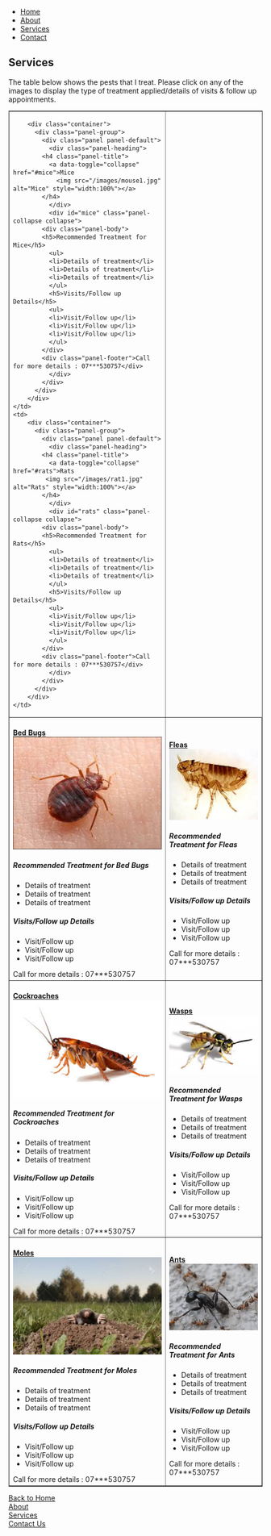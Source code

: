 <html>
<head>
<link href="/css/bootstrap.min.css" rel="stylesheet">
	<link href="/style.css" rel="stylesheet" type="text/css"> 
	<script src="/js/jquery.min.js"></script>
	<script src="/js/bootstrap.min.js"></script>
	<link rel="stylesheet" type="text/css" href="/css/dataTables.bootstrap.min.css">
	<link rel="stylesheet" type="text/css" href="/css/datepicker.css">
	<script src="/js/jquery.dataTables.min.js"></script>
	<script src="/js/dataTables.bootstrap.min.js">	</script>
	<script src="/js/bootstrap-checkbox.min.js"></script>
	<script src="/js/bootstrap-datepicker.js"></script>
<style>
.container {
    position: relative;
    width: 100%;
    max-width: 400px;
}

.container img {
    width: 100%;
    height: auto;
}

.container .btn {
    position: absolute;
    top: 50%;
    left: 50%;
    transform: translate(-50%, -50%);
    -ms-transform: translate(-50%, -50%);
    background-color: #555;
    color: white;
    font-size: 16px;
    padding: 12px 24px;
    border: none;
    cursor: pointer;
    border-radius: 5px;
    text-align: center;
}

.container .btn:hover {
    background-color: black;
}
</style>
</head>

<body>
<nav class="navbar navbar-default">
  <div class="container-fluid">
    <ul class="nav navbar-nav">
      <li><a href="readme2">Home</a></li>
      <li><a href="About">About</a></li>
      <li class="active"><a href="services">Services</a></li>
      <li><a href="ContactUs">Contact</a></li>
    </ul>
  </div>
</nav>
	<h2>Services</h2>
	The table below shows the pests that I treat. Please click on any of the images to display the type of treatment applied/details of visits & follow up appointments.
<table border="1">
<tr>
	<td>

		<div class="container">
		  <div class="panel-group">
		    <div class="panel panel-default">
		      <div class="panel-heading">
			<h4 class="panel-title">
			  <a data-toggle="collapse" href="#mice">Mice
				<img src="/images/mouse1.jpg" alt="Mice" style="width:100%"></a>
			</h4>
		      </div>
		      <div id="mice" class="panel-collapse collapse">
			<div class="panel-body">
			<h5>Recommended Treatment for Mice</h5>
			  <ul>
			  <li>Details of treatment</li>
			  <li>Details of treatment</li>
			  <li>Details of treatment</li>
			  </ul>
			  <h5>Visits/Follow up Details</h5>
			  <ul>
			  <li>Visit/Follow up</li>
			  <li>Visit/Follow up</li>
			  <li>Visit/Follow up</li>
			  </ul>
			</div>
			<div class="panel-footer">Call for more details : 07***530757</div>
		      </div>
		    </div>
		  </div>
		</div>
	</td>
	<td>
		<div class="container">
		  <div class="panel-group">
		    <div class="panel panel-default">
		      <div class="panel-heading">
			<h4 class="panel-title">
			  <a data-toggle="collapse" href="#rats">Rats
			 <img src="/images/rat1.jpg" alt="Rats" style="width:100%"></a>
			</h4>
		      </div>
		      <div id="rats" class="panel-collapse collapse">
			<div class="panel-body">
			<h5>Recommended Treatment for Rats</h5>
			  <ul>
			  <li>Details of treatment</li>
			  <li>Details of treatment</li>
			  <li>Details of treatment</li>
			  </ul>
			  <h5>Visits/Follow up Details</h5>
			  <ul>
			  <li>Visit/Follow up</li>
			  <li>Visit/Follow up</li>
			  <li>Visit/Follow up</li>
			  </ul>
			</div>
			<div class="panel-footer">Call for more details : 07***530757</div>
		      </div>
		    </div>
		  </div>
		</div>
	</td>
</tr>
<tr>
	<td>
		<div class="container">
		  <div class="panel-group">
		    <div class="panel panel-default">
		      <div class="panel-heading">
			<h4 class="panel-title">
			  <a data-toggle="collapse" href="#bedbug">Bed Bugs
				<img src="/images/bedbug2.jpg" alt="Bed Bugs" style="width:100%"></a>
			</h4>
		      </div>
		      <div id="bedbug" class="panel-collapse collapse">
			<div class="panel-body">
			<h5>Recommended Treatment for Bed Bugs</h5>
			  <ul>
			  <li>Details of treatment</li>
			  <li>Details of treatment</li>
			  <li>Details of treatment</li>
			  </ul>
			  <h5>Visits/Follow up Details</h5>
			  <ul>
			  <li>Visit/Follow up</li>
			  <li>Visit/Follow up</li>
			  <li>Visit/Follow up</li>
			  </ul>
			</div>
			<div class="panel-footer">Call for more details : 07***530757</div>
		      </div>
		    </div>
		  </div>
		</div>
	</td>
	<td>
		<div class="container">
		  <div class="panel-group">
		    <div class="panel panel-default">
		      <div class="panel-heading">
			<h4 class="panel-title">
			  <a data-toggle="collapse" href="#flea">Fleas
				<img src="/images/flea1.jpg" alt="Fleas" style="width:100%"></a>
			</h4>
		      </div>
		      <div id="flea" class="panel-collapse collapse">
			<div class="panel-body">
			<h5>Recommended Treatment for Fleas</h5>
			  <ul>
			  <li>Details of treatment</li>
			  <li>Details of treatment</li>
			  <li>Details of treatment</li>
			  </ul>
			  <h5>Visits/Follow up Details</h5>
			  <ul>
			  <li>Visit/Follow up</li>
			  <li>Visit/Follow up</li>
			  <li>Visit/Follow up</li>
			  </ul>
			</div>
			<div class="panel-footer">Call for more details : 07***530757</div>
		      </div>
		    </div>
		  </div>
		</div>
	</td>
</tr>
<tr>
	<td>
		<div class="container">
		  <div class="panel-group">
		    <div class="panel panel-default">
		      <div class="panel-heading">
			<h4 class="panel-title">
			  <a data-toggle="collapse" href="#cockroach">Cockroaches
				<img src="/images/cockroach.jpg" alt="Cockroaches" style="width:100%"></a>
			</h4>
		      </div>
		      <div id="cockroach" class="panel-collapse collapse">
			<div class="panel-body">
			<h5>Recommended Treatment for Cockroaches</h5>
			  <ul>
			  <li>Details of treatment</li>
			  <li>Details of treatment</li>
			  <li>Details of treatment</li>
			  </ul>
			  <h5>Visits/Follow up Details</h5>
			  <ul>
			  <li>Visit/Follow up</li>
			  <li>Visit/Follow up</li>
			  <li>Visit/Follow up</li>
			  </ul>
			</div>
			<div class="panel-footer">Call for more details : 07***530757</div>
		      </div>
		    </div>
		  </div>
		</div>
	</td>
	<td>
		<div class="container">
		  <div class="panel-group">
		    <div class="panel panel-default">
		      <div class="panel-heading">
			<h4 class="panel-title">
			  <a data-toggle="collapse" href="#wasp">Wasps
				<img src="/images/wasp1.jpg" alt="Wasps" style="width:100%"></a>
			</h4>
		      </div>
		      <div id="wasp" class="panel-collapse collapse">
			<div class="panel-body">
			<h5>Recommended Treatment for Wasps</h5>
			  <ul>
			  <li>Details of treatment</li>
			  <li>Details of treatment</li>
			  <li>Details of treatment</li>
			  </ul>
			  <h5>Visits/Follow up Details</h5>
			  <ul>
			  <li>Visit/Follow up</li>
			  <li>Visit/Follow up</li>
			  <li>Visit/Follow up</li>
			  </ul>
			</div>
			<div class="panel-footer">Call for more details : 07***530757</div>
		      </div>
		    </div>
		  </div>
		</div>
	</td>
</tr>
<tr>
	<td>
		<div class="container">
		  <div class="panel-group">
		    <div class="panel panel-default">
		      <div class="panel-heading">
			<h4 class="panel-title">
			  <a data-toggle="collapse" href="#mole">Moles
				<img src="/images/mole1.jpg" alt="Moles" style="width:100%"></a>
			</h4>
		      </div>
		      <div id="mole" class="panel-collapse collapse">
			<div class="panel-body">
			<h5>Recommended Treatment for Moles</h5>
			  <ul>
			  <li>Details of treatment</li>
			  <li>Details of treatment</li>
			  <li>Details of treatment</li>
			  </ul>
			  <h5>Visits/Follow up Details</h5>
			  <ul>
			  <li>Visit/Follow up</li>
			  <li>Visit/Follow up</li>
			  <li>Visit/Follow up</li>
			  </ul>
			</div>
			<div class="panel-footer">Call for more details : 07***530757</div>
		      </div>
		    </div>
		  </div>
		</div>
	</td>
	<td>
		<div class="container">
		  <div class="panel-group">
		    <div class="panel panel-default">
		      <div class="panel-heading">
			<h4 class="panel-title">
			  <a data-toggle="collapse" href="#ants">Ants
				<img src="/images/ants1.jpg" alt="Ants" style="width:100%"></a>
			</h4>
		      </div>
		      <div id="ants" class="panel-collapse collapse">
			<div class="panel-body">
			<h5>Recommended Treatment for Ants</h5>
			  <ul>
			  <li>Details of treatment</li>
			  <li>Details of treatment</li>
			  <li>Details of treatment</li>
			  </ul>
			  <h5>Visits/Follow up Details</h5>
			  <ul>
			  <li>Visit/Follow up</li>
			  <li>Visit/Follow up</li>
			  <li>Visit/Follow up</li>
			  </ul>
			</div>
			<div class="panel-footer">Call for more details : 07***530757</div>
		      </div>
		    </div>
		  </div>
		</div>
	</td>
</tr>
</table>
<a href="/AO-Pest-Control/">Back to Home</a><br>
<a href="About">About</a><br>
<a href="services">Services</a><br>
<a href="ContactUs">Contact Us</a><br>

</body>
</html>
